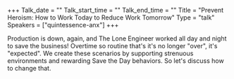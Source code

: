 +++
Talk_date = ""
Talk_start_time = ""
Talk_end_time = ""
Title = "Prevent Heroism: How to Work Today to Reduce Work Tomorrow"
Type = "talk"
Speakers = ["quintessence-anx"]
+++

Production is down, again, and The Lone Engineer worked all day and night to save the business! Overtime so routine that's it's no longer "over", it's "expected". We create these scenarios by supporting strenuous environments and rewarding Save the Day behaviors. So let's discuss how to change that.
